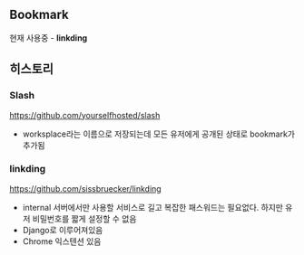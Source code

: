## Bookmark

현재 사용중 - **linkding** 

## 히스토리

### Slash

https://github.com/yourselfhosted/slash

- worksplace라는 이름으로 저장되는데 모든 유저에게 공개된 상태로 bookmark가 추가됨

### linkding

https://github.com/sissbruecker/linkding

- internal 서버에서만 사용할 서비스로 길고 복잡한 패스워드는 필요없다. 하지만 유저 비밀번호를 짧게 설정할 수 없음
- Django로 이루어져있음
- Chrome 익스텐션 있음
